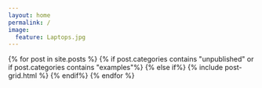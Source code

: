 ```yaml
---
layout: home
permalink: /
image:
  feature: Laptops.jpg
---
```


<div class="tiles">

<div class="tiles">
{% for post in site.posts %}
	{% if post.categories contains "unpublished" or if post.categories contains "examples"%}
	{% else if%}
		{% include post-grid.html %}
	{% endif%}
{% endfor %}
</div><!-- /.tiles -->

</div><!-- /.tiles -->